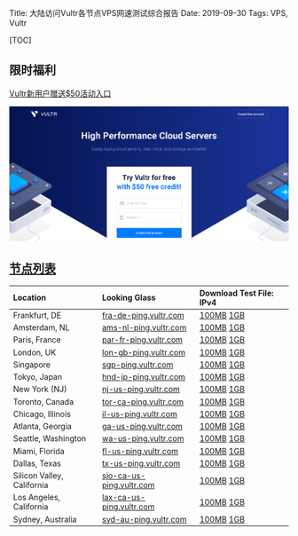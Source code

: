 Title: 大陆访问Vultr各节点VPS网速测试综合报告
Date: 2019-09-30
Tags: VPS, Vultr

[TOC]

## 限时福利

[Vultr新用户赠送$50活动入口](https://www.vultr.com/promo/try50/?service=try50)

![vultr-promotion](%E5%A4%A7%E9%99%86%E8%AE%BF%E9%97%AEVultr%E5%90%84%E8%8A%82%E7%82%B9VPS%E7%BD%91%E9%80%9F%E6%B5%8B%E8%AF%95%E7%BB%BC%E5%90%88%E6%8A%A5%E5%91%8A.assets/1569728309047.png)

## [节点列表](https://www.vultr.com/resources/faq/#downloadspeedtests)

| Location                   | Looking Glass                                                | Download Test File:    IPv4                                  |
| :------------------------- | :----------------------------------------------------------- | :----------------------------------------------------------- |
| Frankfurt, DE              | [fra-de-ping.vultr.com](http://fra-de-ping.vultr.com/)       | [100MB](https://fra-de-ping.vultr.com/vultr.com.100MB.bin) [1GB](https://fra-de-ping.vultr.com/vultr.com.1000MB.bin) |
| Amsterdam, NL              | [ams-nl-ping.vultr.com](http://ams-nl-ping.vultr.com/)       | [100MB](https://ams-nl-ping.vultr.com/vultr.com.100MB.bin) [1GB](https://ams-nl-ping.vultr.com/vultr.com.1000MB.bin) |
| Paris, France              | [par-fr-ping.vultr.com](http://par-fr-ping.vultr.com/)       | [100MB](https://par-fr-ping.vultr.com/vultr.com.100MB.bin) [1GB](https://par-fr-ping.vultr.com/vultr.com.1000MB.bin) |
| London, UK                 | [lon-gb-ping.vultr.com](http://lon-gb-ping.vultr.com/)       | [100MB](https://lon-gb-ping.vultr.com/vultr.com.100MB.bin) [1GB](https://lon-gb-ping.vultr.com/vultr.com.1000MB.bin) |
| Singapore                  | [sgp-ping.vultr.com](http://sgp-ping.vultr.com/)             | [100MB](https://sgp-ping.vultr.com/vultr.com.100MB.bin) [1GB](https://sgp-ping.vultr.com/vultr.com.1000MB.bin) |
| Tokyo, Japan               | [hnd-jp-ping.vultr.com](http://hnd-jp-ping.vultr.com/)       | [100MB](https://hnd-jp-ping.vultr.com/vultr.com.100MB.bin) [1GB](https://hnd-jp-ping.vultr.com/vultr.com.1000MB.bin) |
| New York (NJ)              | [nj-us-ping.vultr.com](http://nj-us-ping.vultr.com/)         | [100MB](https://nj-us-ping.vultr.com/vultr.com.100MB.bin) [1GB](https://nj-us-ping.vultr.com/vultr.com.1000MB.bin) |
| Toronto, Canada            | [tor-ca-ping.vultr.com](http://tor-ca-ping.vultr.com/)       | [100MB](https://tor-ca-ping.vultr.com/vultr.com.100MB.bin) [1GB](https://tor-ca-ping.vultr.com/vultr.com.1000MB.bin) |
| Chicago, Illinois          | [il-us-ping.vultr.com](http://il-us-ping.vultr.com/)         | [100MB](https://il-us-ping.vultr.com/vultr.com.100MB.bin) [1GB](https://il-us-ping.vultr.com/vultr.com.1000MB.bin) |
| Atlanta, Georgia           | [ga-us-ping.vultr.com](http://ga-us-ping.vultr.com/)         | [100MB](https://ga-us-ping.vultr.com/vultr.com.100MB.bin) [1GB](https://ga-us-ping.vultr.com/vultr.com.1000MB.bin) |
| Seattle, Washington        | [wa-us-ping.vultr.com](http://wa-us-ping.vultr.com/)         | [100MB](https://wa-us-ping.vultr.com/vultr.com.100MB.bin) [1GB](https://wa-us-ping.vultr.com/vultr.com.1000MB.bin) |
| Miami, Florida             | [fl-us-ping.vultr.com](http://fl-us-ping.vultr.com/)         | [100MB](https://fl-us-ping.vultr.com/vultr.com.100MB.bin) [1GB](https://fl-us-ping.vultr.com/vultr.com.1000MB.bin) |
| Dallas, Texas              | [tx-us-ping.vultr.com](http://tx-us-ping.vultr.com/)         | [100MB](https://tx-us-ping.vultr.com/vultr.com.100MB.bin) [1GB](https://tx-us-ping.vultr.com/vultr.com.1000MB.bin) |
| Silicon Valley, California | [sjo-ca-us-ping.vultr.com](http://sjo-ca-us-ping.vultr.com/) | [100MB](https://sjo-ca-us-ping.vultr.com/vultr.com.100MB.bin) [1GB](https://sjo-ca-us-ping.vultr.com/vultr.com.1000MB.bin) |
| Los Angeles, California    | [lax-ca-us-ping.vultr.com](http://lax-ca-us-ping.vultr.com/) | [100MB](https://lax-ca-us-ping.vultr.com/vultr.com.100MB.bin) [1GB](https://lax-ca-us-ping.vultr.com/vultr.com.1000MB.bin) |
| Sydney, Australia          | [syd-au-ping.vultr.com](http://syd-au-ping.vultr.com/)       | [100MB](https://syd-au-ping.vultr.com/vultr.com.100MB.bin) [1GB](https://syd-au-ping.vultr.com/vultr.com.1000MB.bin) |

